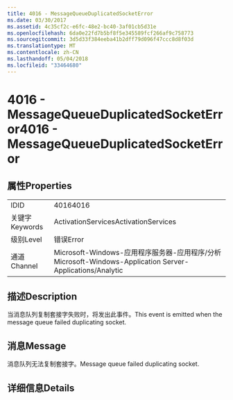 ```yaml
---
title: 4016 - MessageQueueDuplicatedSocketError
ms.date: 03/30/2017
ms.assetid: 4c35cf2c-e6fc-48e2-bc40-3af01cb5d31e
ms.openlocfilehash: 6da0e22fd7b5bf8f5e345589fcf266af9c758773
ms.sourcegitcommit: 3d5d33f384eeba41b2dff79d096f47ccc8d8f03d
ms.translationtype: MT
ms.contentlocale: zh-CN
ms.lasthandoff: 05/04/2018
ms.locfileid: "33464680"
---
```

# <a name="4016---messagequeueduplicatedsocketerror"></a><span data-ttu-id="a37a3-102">4016 - MessageQueueDuplicatedSocketError</span><span class="sxs-lookup"><span data-stu-id="a37a3-102">4016 - MessageQueueDuplicatedSocketError</span></span>
## <a name="properties"></a><span data-ttu-id="a37a3-103">属性</span><span class="sxs-lookup"><span data-stu-id="a37a3-103">Properties</span></span>  
  
|||  
|-|-|  
|<span data-ttu-id="a37a3-104">ID</span><span class="sxs-lookup"><span data-stu-id="a37a3-104">ID</span></span>|<span data-ttu-id="a37a3-105">4016</span><span class="sxs-lookup"><span data-stu-id="a37a3-105">4016</span></span>|  
|<span data-ttu-id="a37a3-106">关键字</span><span class="sxs-lookup"><span data-stu-id="a37a3-106">Keywords</span></span>|<span data-ttu-id="a37a3-107">ActivationServices</span><span class="sxs-lookup"><span data-stu-id="a37a3-107">ActivationServices</span></span>|  
|<span data-ttu-id="a37a3-108">级别</span><span class="sxs-lookup"><span data-stu-id="a37a3-108">Level</span></span>|<span data-ttu-id="a37a3-109">错误</span><span class="sxs-lookup"><span data-stu-id="a37a3-109">Error</span></span>|  
|<span data-ttu-id="a37a3-110">通道</span><span class="sxs-lookup"><span data-stu-id="a37a3-110">Channel</span></span>|<span data-ttu-id="a37a3-111">Microsoft-Windows-应用程序服务器-应用程序/分析</span><span class="sxs-lookup"><span data-stu-id="a37a3-111">Microsoft-Windows-Application Server-Applications/Analytic</span></span>|  
  
## <a name="description"></a><span data-ttu-id="a37a3-112">描述</span><span class="sxs-lookup"><span data-stu-id="a37a3-112">Description</span></span>  
 <span data-ttu-id="a37a3-113">当消息队列复制套接字失败时，将发出此事件。</span><span class="sxs-lookup"><span data-stu-id="a37a3-113">This event is emitted when the message queue failed duplicating socket.</span></span>  
  
## <a name="message"></a><span data-ttu-id="a37a3-114">消息</span><span class="sxs-lookup"><span data-stu-id="a37a3-114">Message</span></span>  
 <span data-ttu-id="a37a3-115">消息队列无法复制套接字。</span><span class="sxs-lookup"><span data-stu-id="a37a3-115">Message queue failed duplicating socket.</span></span>  
  
## <a name="details"></a><span data-ttu-id="a37a3-116">详细信息</span><span class="sxs-lookup"><span data-stu-id="a37a3-116">Details</span></span>
